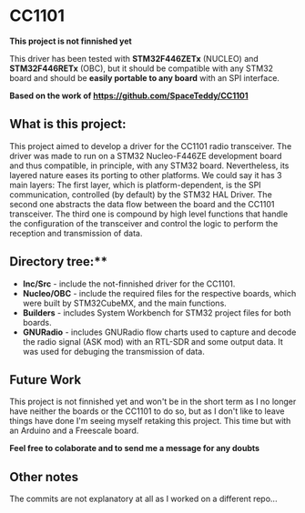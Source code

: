 # CC1101

**This project is not finnished yet**

This driver has been tested with **STM32F446ZETx** (NUCLEO) and **STM32F446RETx** (OBC), but it should be compatible with any STM32 board and should be **easily portable to any board** with an SPI interface.

**Based on the work of https://github.com/SpaceTeddy/CC1101**

## What is this project:
This project aimed to develop a driver for the CC1101 radio transceiver. The driver was made to run on a STM32
Nucleo-F446ZE development board and thus compatible, in principle, with any STM32 board. Nevertheless, its layered nature eases its porting to other platforms. We could say it has 3 main layers: The first layer, which is platform-dependent, is the SPI communication, controlled (by default) by the STM32 HAL Driver. The second one abstracts the
data flow between the board and the CC1101 transceiver. The third one is compound by high level functions that handle the configuration of the transceiver and control the logic to perform the reception and transmission of data. 



## Directory tree:**
* **Inc/Src** - include the not-finnished driver for the CC1101.
* **Nucleo/OBC** - include the required files for the respective boards, which were built by STM32CubeMX, and the main functions.
* **Builders** - includes System Workbench for STM32 project files for both boards.
* **GNURadio** - includes GNURadio flow charts used to capture and decode the radio signal (ASK mod) with an RTL-SDR and some output data. It was used for debuging the transmission of data.

## Future Work
This project is not finnished yet and won't be in the short term as I no longer have neither the boards or the CC1101 to do so, but as I don't like to leave things have done I'm seeing myself retaking this project. This time but with an Arduino and a Freescale board.

**Feel free to colaborate and to send me a message for any doubts**

## Other notes
The commits are not explanatory at all as I worked on a different repo...
